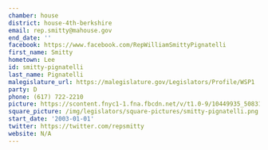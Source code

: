 ```yaml
---
chamber: house
district: house-4th-berkshire
email: rep.smitty@mahouse.gov
end_date: ''
facebook: https://www.facebook.com/RepWilliamSmittyPignatelli
first_name: Smitty
hometown: Lee
id: smitty-pignatelli
last_name: Pignatelli
malegislature_url: https://malegislature.gov/Legislators/Profile/WSP1
party: D
phone: (617) 722-2210
picture: https://scontent.fnyc1-1.fna.fbcdn.net/v/t1.0-9/10449935_508312809301820_7221408503930644176_n.jpg?_nc_cat=102&_nc_ht=scontent.fnyc1-1.fna&oh=690719ef3d9182c231b9d26ee4250894&oe=5C91E3DB
square_picture: /img/legislators/square-pictures/smitty-pignatelli.png
start_date: '2003-01-01'
twitter: https://twitter.com/repsmitty
website: N/A
---
```

